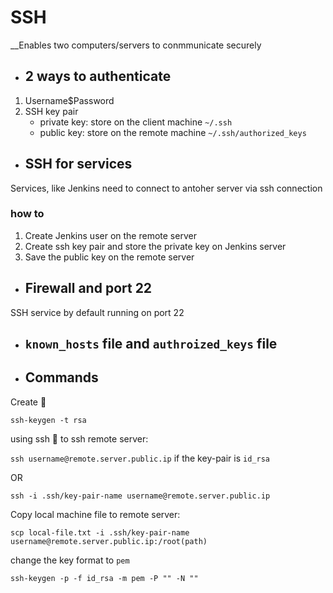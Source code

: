 # SSH
__Enables two computers/servers to conmmunicate securely

* ## 2 ways to authenticate 
1. Username$Password
1. SSH key pair
   * private key: store on the client machine `~/.ssh`
   * public key: store on the remote machine `~/.ssh/authorized_keys`

* ## SSH for services
Services, like Jenkins need to connect to antoher server via ssh connection
 ### how to
 1. Create Jenkins user on the remote server
 2. Create ssh key pair and store the private key on Jenkins server
 3. Save the public key on the remote server

* ## Firewall and port 22
SSH service by default running on port 22

* ## `known_hosts` file and `authroized_keys` file

* ## Commands
Create 🔐 

`ssh-keygen -t rsa`

using ssh 🔐 to ssh remote server:

`ssh username@remote.server.public.ip` if the key-pair is `id_rsa`

OR

`ssh -i .ssh/key-pair-name username@remote.server.public.ip`

Copy local machine file to remote server:

`scp local-file.txt -i .ssh/key-pair-name username@remote.server.public.ip:/root(path)`

change the key format to `pem`

`ssh-keygen -p -f id_rsa -m pem -P "" -N ""`